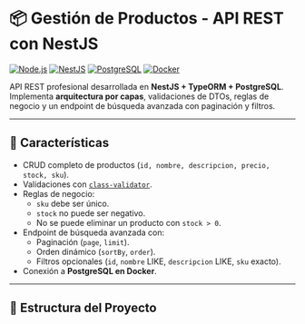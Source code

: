# 📦 Gestión de Productos - API REST con NestJS

[![Node.js](https://img.shields.io/badge/Node.js-18.x-green?logo=node.js)](https://nodejs.org/) 
[![NestJS](https://img.shields.io/badge/NestJS-10-red?logo=nestjs)](https://nestjs.com/) 
[![PostgreSQL](https://img.shields.io/badge/PostgreSQL-15-blue?logo=postgresql)](https://www.postgresql.org/) 
[![Docker](https://img.shields.io/badge/Docker-Compose-blue?logo=docker)](https://www.docker.com/) 

API REST profesional desarrollada en **NestJS + TypeORM + PostgreSQL**.  
Implementa **arquitectura por capas**, validaciones de DTOs, reglas de negocio y un endpoint de búsqueda avanzada con paginación y filtros.  

---

## 🚀 Características
- CRUD completo de productos (`id, nombre, descripcion, precio, stock, sku`).
- Validaciones con [`class-validator`](https://github.com/typestack/class-validator).
- Reglas de negocio:
  - `sku` debe ser único.
  - `stock` no puede ser negativo.
  - No se puede eliminar un producto con `stock > 0`.
- Endpoint de búsqueda avanzada con:
  - Paginación (`page`, `limit`).
  - Orden dinámico (`sortBy`, `order`).
  - Filtros opcionales (`id`, `nombre` LIKE, `descripcion` LIKE, `sku` exacto).
- Conexión a **PostgreSQL en Docker**.

---

## 📂 Estructura del Proyecto

